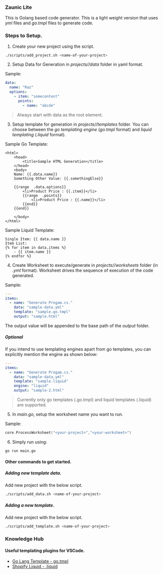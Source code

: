 ### Zaunic Lite

This is Golang based code generator. This is a light weight version that uses _yml_ files and _go.tmpl_ files to generate code.

### Steps to Setup.

1. Create your new project using the script. 

```bash
./scripts/add_project.sh <name-of-your-project>
```

2. Setup Data for Generation in *projects/<name-of-your-project>/data* folder in yaml format.

Sample:
```yml
data:
  name: "Raz"
  options:
    - item: "somecontent"
      points:
        - name: "abcde"
```

> Always start with data as the root element.

3. Setup template for generation in *projects/<name-of-your-project>/templates* folder. You can choose between the *go templating engine* (_go.tmpl_ format) and *liquid templating* (_.liquid_ format). 

Sample Go Template:
```tmpl
<html>
	<head>
		<title>Sample HTML Generation</title>
	</head>
	<body>
    Name: {{.data.name}}
    Something Other Value: {{.somethingElse}}

	{{range  .data.options}}
		<li>Product Price : {{.item}}</li>
		{{range  .points}}
			<li>Product Price : {{.name}}</li>
		{{end}}
	{{end}}

	</body>
</html>
```

Sample Liquid Template:
```liquid
Single Item: {{ data.name }}
Item List:
{% for item in data.items %}
    - {{ item.name }}
{% endfor %}
```


4. Create Worksheet to execute/generate in *projects/<name-of-your-project>/worksheets* folder (in _.yml_ format). Worksheet drives the sequence of execution of the code generated.

Sample:
```yml
---
items:
  - name: "Generate Progam.cs."
    data: "sample-data.yml"
    template: "sample.go.tmpl"
    output: "sample.html"
```

The output value will be appended to the base path of the _output_ folder.

##### Optional

If you intend to use templating engines apart from go templates, you can explicitly mention the engine as shown below:

```yml
---
items:
  - name: "Generate Progam.cs."
    data: "sample-data.yml"
    template: "sample.liquid"
    engine: "liquid"
    output: "sample-2.html"
```

> Currently only go templates (.go.tmpl) and liquid templates (.liquid) are supported.

5. In *main.go*, setup the worksheet name you want to run.

Sample:
```go
core.ProcessWorksheet("<your-project>","<your-worksheet>")
```

6. Simply run using:

```bash
go run main.go
```

#### Other commands to get started.

##### Adding new template data.
Add new project with the below script.

```bash
./scripts/add_data.sh <name-of-your-project>
```

##### Adding a new template.
Add new project with the below script.

```bash
./scripts/add_template.sh <name-of-your-project>
```

### Knowledge Hub

#### Useful templating plugins for VSCode.

- [Go Lang Template - go.tmpl](https://marketplace.visualstudio.com/items?itemName=jinliming2.vscode-go-template)
- [Shopify Liquid - .liquid](https://marketplace.visualstudio.com/items?itemName=Shopify.theme-check-vscode)
